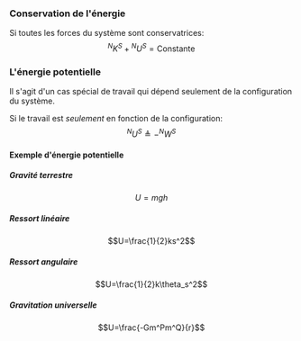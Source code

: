 ### Conservation de l'énergie
Si toutes les forces du système sont conservatrices:
$$^NK^S+{}^NU^S= \textrm{Constante}$$
### L'énergie potentielle
Il s'agit d'un cas spécial de travail qui dépend seulement de la configuration du système. 

Si le travail est *seulement* en fonction de la configuration:
$$^NU^S\triangleq -^NW^S$$
#### Exemple d'énergie potentielle
##### Gravité terrestre
$$U=mgh$$
##### Ressort linéaire
$$U=\frac{1}{2}ks^2$$
##### Ressort angulaire
$$U=\frac{1}{2}k\theta_s^2$$
##### Gravitation universelle
$$U=\frac{-Gm^Pm^Q}{r}$$